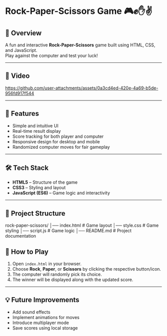 
# Rock-Paper-Scissors Game 🎮✊✋✌️

## 📌 Overview
A fun and interactive **Rock-Paper-Scissors** game built using HTML, CSS, and JavaScript.  
Play against the computer and test your luck!

---

## 📸 Video
https://github.com/user-attachments/assets/0a3cd4ed-420e-4a69-b5de-956fd917f544


---

## 🚀 Features
- Simple and intuitive UI
- Real-time result display
- Score tracking for both player and computer
- Responsive design for desktop and mobile
- Randomized computer moves for fair gameplay

---

## 🛠️ Tech Stack
- **HTML5** – Structure of the game
- **CSS3** – Styling and layout
- **JavaScript (ES6)** – Game logic and interactivity

---

## 📂 Project Structure
rock-paper-scissors/
│── index.html # Game layout
│── style.css # Game styling
│── script.js # Game logic
│── README.md # Project documentation

## 🎯 How to Play
1. Open `index.html` in your browser.
2. Choose **Rock**, **Paper**, or **Scissors** by clicking the respective button/icon.
3. The computer will randomly pick its choice.
4. The winner will be displayed along with the updated score.

---

## 💡 Future Improvements
- Add sound effects
- Implement animations for moves
- Introduce multiplayer mode
- Save scores using local storage
